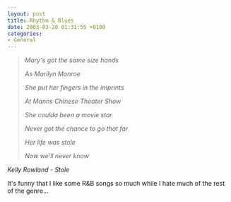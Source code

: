```yaml
---
layout: post
title: Rhythm & Blues
date: 2003-03-28 01:31:55 +0100
categories:
- General
---
```

<blockquote><i>Mary's got the same size hands

As Marilyn Monroe

She put her fingers in the imprints

At Manns Chinese Theater Show

She coulda been a movie star

Never got the chance to go that far

Her life was stole

Now we'll never know</i></p></blockquote>
<i>Kelly Rowland - Stole</i>

It's funny that I like some R&B songs so much while I hate much of the rest of the genre...

